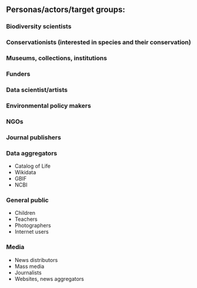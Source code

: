 ## Personas/actors/target groups:

### Biodiversity scientists
### Conservationists (interested in species and their conservation)
### Museums, collections, institutions
### Funders
### Data scientist/artists
### Environmental policy makers
### NGOs
### Journal publishers
### Data aggregators
* Catalog of Life
* Wikidata
* GBIF
* NCBI
### General public
* Children
* Teachers
* Photographers
* Internet users
### Media
* News distributors
* Mass media
* Journalists
* Websites, news aggregators
